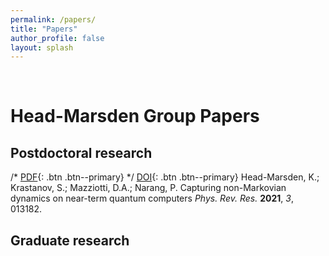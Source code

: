 ```yaml
---
permalink: /papers/
title: "Papers"
author_profile: false
layout: splash
---
```


<br>

# Head-Marsden Group Papers

## Postdoctoral research

/* [PDF](../assets/papers/Banerjee2021p11706.pdf){: .btn .btn--primary} */
[DOI](https://doi.org/10.1103/PhysRevResearch.3.013182){: .btn .btn--primary}
Head-Marsden, K.; Krastanov, S.; Mazziotti, D.A.; Narang, P.
Capturing non-Markovian dynamics on near-term quantum computers
*Phys. Rev. Res.* **2021**, *3*, 013182.



## Graduate research


